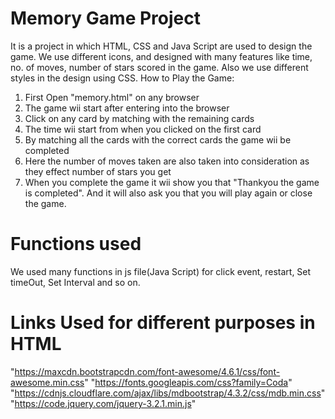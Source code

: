 # Memory Game Project

It is a project in which HTML, CSS and Java Script are used to design the game.
We use different icons, and designed with many features like time, no. of moves, number of stars scored in the game.
Also we use different styles in the design using CSS.
How to Play the Game:
1. First Open "memory.html" on any browser
2. The game wii start after entering into the browser
3. Click on any card by matching with the remaining cards
4. The time wii start from when you clicked on the first card
5. By matching all the cards with the correct cards the game wii be completed
6. Here the number of moves taken are also taken into consideration as they effect number of stars you get
7. When you complete the game it wii show you that "Thankyou the game is completed". And it will also ask you that you will play again or close the game.

# Functions used # 
 
We used many functions in js file(Java Script) for click event, restart, Set timeOut, Set Interval and so on.

# Links Used for different purposes in HTML #

"https://maxcdn.bootstrapcdn.com/font-awesome/4.6.1/css/font-awesome.min.css"
"https://fonts.googleapis.com/css?family=Coda"
"https://cdnjs.cloudflare.com/ajax/libs/mdbootstrap/4.3.2/css/mdb.min.css"
"https://code.jquery.com/jquery-3.2.1.min.js"
